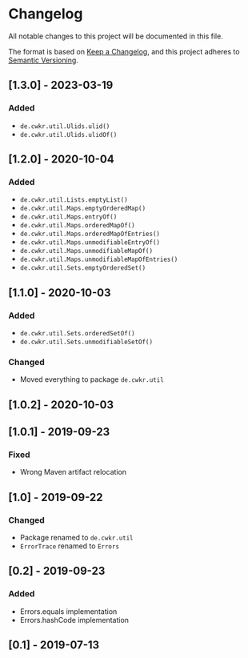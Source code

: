 # Changelog

All notable changes to this project will be documented in this file.

The format is based on [Keep a Changelog](https://keepachangelog.com/en/1.0.0/),
and this project adheres to [Semantic Versioning](https://semver.org/spec/v2.0.0.html).


## [1.3.0] - 2023-03-19

### Added

- `de.cwkr.util.Ulids.ulid()`
- `de.cwkr.util.Ulids.ulidOf()`


## [1.2.0] - 2020-10-04

### Added

- `de.cwkr.util.Lists.emptyList()`
- `de.cwkr.util.Maps.emptyOrderedMap()`
- `de.cwkr.util.Maps.entryOf()`
- `de.cwkr.util.Maps.orderedMapOf()`
- `de.cwkr.util.Maps.orderedMapOfEntries()`
- `de.cwkr.util.Maps.unmodifiableEntryOf()`
- `de.cwkr.util.Maps.unmodifiableMapOf()`
- `de.cwkr.util.Maps.unmodifiableMapOfEntries()`
- `de.cwkr.util.Sets.emptyOrderedSet()`


## [1.1.0] - 2020-10-03

### Added

- `de.cwkr.util.Sets.orderedSetOf()`
- `de.cwkr.util.Sets.unmodifiableSetOf()`

### Changed

- Moved everything to package `de.cwkr.util`


## [1.0.2] - 2020-10-03


## [1.0.1] - 2019-09-23

### Fixed

- Wrong Maven artifact relocation


## [1.0] - 2019-09-22

### Changed

- Package renamed to `de.cwkr.util`
- `ErrorTrace` renamed to `Errors`


## [0.2] - 2019-09-23

### Added

- Errors.equals implementation
- Errors.hashCode implementation


## [0.1] - 2019-07-13
